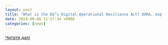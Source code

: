 ```yaml
---
layout: post
title: "What is the EU’s Digital Operational Resilience Act? DORA, explained"
date: 2024-08-08 11:57:34 +0000
categories: [news]
---
```


[Читати далі](https://www.cnbc.com/2024/08/08/what-is-the-eus-digital-operational-resilience-act-dora-explained.html)
